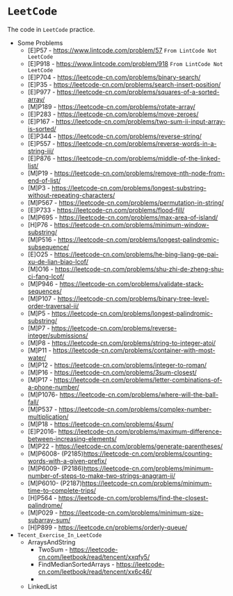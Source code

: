 # `LeetCode`

The code in `LeetCode` practice.
+ Some Problems
  + [E]P57 - https://www.lintcode.com/problem/57 `From LintCode Not LeetCode`
  + [E]P918 - https://www.lintcode.com/problem/918 `From LintCode Not LeetCode`
  + [E]P704 - https://leetcode-cn.com/problems/binary-search/
  + [E]P35  - https://leetcode-cn.com/problems/search-insert-position/
  + [E]P977 - https://leetcode-cn.com/problems/squares-of-a-sorted-array/
  + [M]P189 - https://leetcode-cn.com/problems/rotate-array/
  + [E]P283 - https://leetcode-cn.com/problems/move-zeroes/
  + [E]P167 - https://leetcode-cn.com/problems/two-sum-ii-input-array-is-sorted/
  + [E]P344 - https://leetcode-cn.com/problems/reverse-string/
  + [E]P557 - https://leetcode-cn.com/problems/reverse-words-in-a-string-iii/
  + [E]P876 - https://leetcode-cn.com/problems/middle-of-the-linked-list/
  + [M]P19  - https://leetcode-cn.com/problems/remove-nth-node-from-end-of-list/
  + [M]P3   - https://leetcode-cn.com/problems/longest-substring-without-repeating-characters/
  + [M]P567 - https://leetcode-cn.com/problems/permutation-in-string/
  + [E]P733 - https://leetcode-cn.com/problems/flood-fill/
  + [M]P695 - https://leetcode-cn.com/problems/max-area-of-island/
  + [H]P76  - https://leetcode-cn.com/problems/minimum-window-substring/
  + [M]P516 - https://leetcode-cn.com/problems/longest-palindromic-subsequence/
  + [E]O25  - https://leetcode-cn.com/problems/he-bing-liang-ge-pai-xu-de-lian-biao-lcof/
  + [M]O16  - https://leetcode-cn.com/problems/shu-zhi-de-zheng-shu-ci-fang-lcof/
  + [M]P946 - https://leetcode-cn.com/problems/validate-stack-sequences/
  + [M]P107 - https://leetcode-cn.com/problems/binary-tree-level-order-traversal-ii/
  + [M]P5   - https://leetcode-cn.com/problems/longest-palindromic-substring/
  + [M]P7   - https://leetcode-cn.com/problems/reverse-integer/submissions/
  + [M]P8   - https://leetcode-cn.com/problems/string-to-integer-atoi/
  + [M]P11  - https://leetcode-cn.com/problems/container-with-most-water/
  + [M]P12  - https://leetcode-cn.com/problems/integer-to-roman/
  + [M]P16  - https://leetcode-cn.com/problems/3sum-closest/
  + [M]P17  - https://leetcode-cn.com/problems/letter-combinations-of-a-phone-number/
  + [M]P1076- https://leetcode-cn.com/problems/where-will-the-ball-fall/
  + [M]P537 - https://leetcode-cn.com/problems/complex-number-multiplication/
  + [M]P18  - https://leetcode-cn.com/problems/4sum/
  + [E]P2016- https://leetcode-cn.com/problems/maximum-difference-between-increasing-elements/
  + [M]P22  - https://leetcode-cn.com/problems/generate-parentheses/
  + [M]P6008- (P2185)https://leetcode-cn.com/problems/counting-words-with-a-given-prefix/
  + [M]P6009- (P2186)https://leetcode-cn.com/problems/minimum-number-of-steps-to-make-two-strings-anagram-ii/
  + [M]P6010- (P2187)https://leetcode-cn.com/problems/minimum-time-to-complete-trips/
  + [H]P564 - https://leetcode-cn.com/problems/find-the-closest-palindrome/
  + [M]P029 - https://leetcode-cn.com/problems/minimum-size-subarray-sum/
  + [H]P899 - https://leetcode.cn/problems/orderly-queue/
+ `Tecent_Exercise_In_LeetCode`
  + ArraysAndString
    + TwoSum - https://leetcode-cn.com/leetbook/read/tencent/xxqfy5/
    + FindMedianSortedArrays - https://leetcode-cn.com/leetbook/read/tencent/xx6c46/
    + 
  + LinkedList